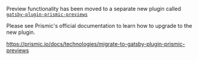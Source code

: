 Preview functionality has been moved to a separate new plugin called
[`gatsby-plugin-prismic-previews`](../../gatsby-plugin-prismic-previews)

Please see Prismic's official documentation to learn how to upgrade to the new
plugin.

https://prismic.io/docs/technologies/migrate-to-gatsby-plugin-prismic-previews
